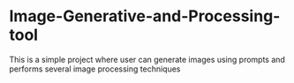 # Image-Generative-and-Processing-tool
This is a simple project where user can generate images using prompts and performs several image processing techniques 
